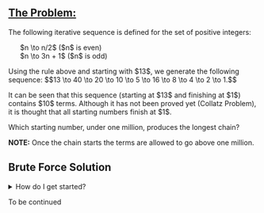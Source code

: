 ## [The Problem:](https://projecteuler.net/problem=14)

<p>The following iterative sequence is defined for the set of positive integers:</p>
<ul style="list-style-type:none;">
<li>$n \to n/2$ ($n$ is even)</li>
<li>$n \to 3n + 1$ ($n$ is odd)</li></ul>
<p>Using the rule above and starting with $13$, we generate the following sequence:
$$13 \to 40 \to 20 \to 10 \to 5 \to 16 \to 8 \to 4 \to 2 \to 1.$$</p>
<p>It can be seen that this sequence (starting at $13$ and finishing at $1$) contains $10$ terms. Although it has not been proved yet (Collatz Problem), it is thought that all starting numbers finish at $1$.</p>
<p>Which starting number, under one million, produces the longest chain?</p>
<p class="note"><b>NOTE:</b> Once the chain starts the terms are allowed to go above one million.</p>

## Brute Force Solution

<details>
    <summary>
        How do I get started?
    </summary>
        This problem is best dealt with using a recursive function. The <code>chain_length(n)</code> is equal to either <code>1 + chain_length(n / 2)</code> or <code>1 + chain_length(3 * n / 2)</code>. For recursive definition, a starting point must be defined. In this case, <code>if n == 1</code>, then <code>chain_length = 1</code>.
</details>

To be continued
